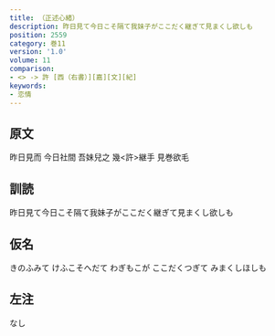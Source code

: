 ```yaml
---
title: （正述心緒）
description: 昨日見て今日こそ隔て我妹子がここだく継ぎて見まくし欲しも
position: 2559
category: 巻11
version: '1.0'
volume: 11
comparison:
- <> -> 許 [西（右書）][嘉][文][紀]
keywords:
- 恋情
---
```


## 原文

昨日見而 今日社間 吾妹兒之 幾<許>継手 見巻欲毛

## 訓読

昨日見て今日こそ隔て我妹子がここだく継ぎて見まくし欲しも

## 仮名

きのふみて けふこそへだて わぎもこが ここだくつぎて みまくしほしも

## 左注

なし
